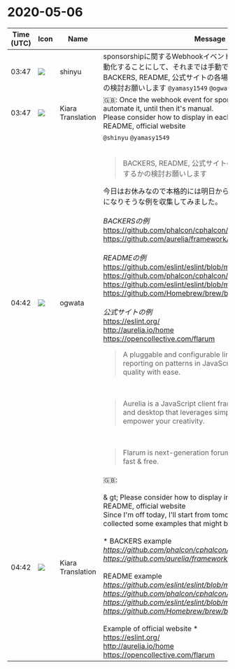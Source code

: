 # 2020-05-06

|Time (UTC)|Icon|Name|Message|
|---|---|---|---|
|03:47|![](https://avatars.slack-edge.com/2018-04-27/354445776386_e258f5ed5ba887b08668_72.jpg)|shinyu|sponsorshipに関するWebhookイベントが使えるようになったら自動化することにして、それまでは手動ですね。<br>BACKERS, README, 公式サイトの各場所にどのように表示するかの検討お願いします `@yamasy1549` `@ogwata`|
|03:47|![](https://avatars.slack-edge.com/2019-08-21/732685848020_f3f20736795184660348_72.png)|Kiara Translation|🇬🇧: Once the webhook event for sponsorship is available, I'll automate it, until then it's manual.<br>Please consider how to display in each place of BACKERS, README, official website|
|04:42|![](https://avatars.slack-edge.com/2019-11-22/845042642576_070441337abaca9fb7b3_72.png)|ogwata|`@shinyu` `@yamasy1549`<br><br><blockquote>BACKERS, README, 公式サイトの各場所にどのように表示するかの検討お願いします</blockquote>今日はお休みなので本格的には明日から始めるとして、まずは参考になりそうな例を収集してみました。<br><br>*BACKERSの例*<br><https://github.com/phalcon/cphalcon/blob/master/BACKERS.md><br><https://github.com/aurelia/framework/blob/master/BACKERS.md><br><br>*READMEの例*<br><https://github.com/eslint/eslint/blob/master/README.md><br><https://github.com/phalcon/cphalcon/blob/master/README.md><br><https://github.com/eslint/eslint/blob/master/README.md><br><https://github.com/Homebrew/brew/blob/master/README.md><br><br>*公式サイトの例*<br><https://eslint.org/><br><http://aurelia.io/home><br><https://opencollective.com/flarum><br><blockquote>A pluggable and configurable linter tool for identifying and reporting on patterns in JavaScript. Maintain your code quality with ease.</blockquote><br><blockquote>Aurelia is a JavaScript client framework for web, mobile and desktop that leverages simple conventions to empower your creativity.</blockquote><br><blockquote>Flarum is next-generation forum software that is simple, fast &amp; free.</blockquote>|
|04:42|![](https://avatars.slack-edge.com/2019-08-21/732685848020_f3f20736795184660348_72.png)|Kiara Translation|🇬🇧:  <br><br>&amp; gt; Please consider how to display in each place of BACKERS, README, official website<br>Since I'm off today, I'll start from tomorrow in earnest, but first I collected some examples that might be helpful.<br><br>* BACKERS example *<br><https://github.com/phalcon/cphalcon/blob/master/BACKERS.md><br><https://github.com/aurelia/framework/blob/master/BACKERS.md><br><br>* README example *<br><https://github.com/eslint/eslint/blob/master/README.md><br><https://github.com/phalcon/cphalcon/blob/master/README.md><br><https://github.com/eslint/eslint/blob/master/README.md><br><https://github.com/Homebrew/brew/blob/master/README.md><br><br>* Example of official website *<br><https://eslint.org/><br><http://aurelia.io/home><br><https://opencollective.com/flarum>|
